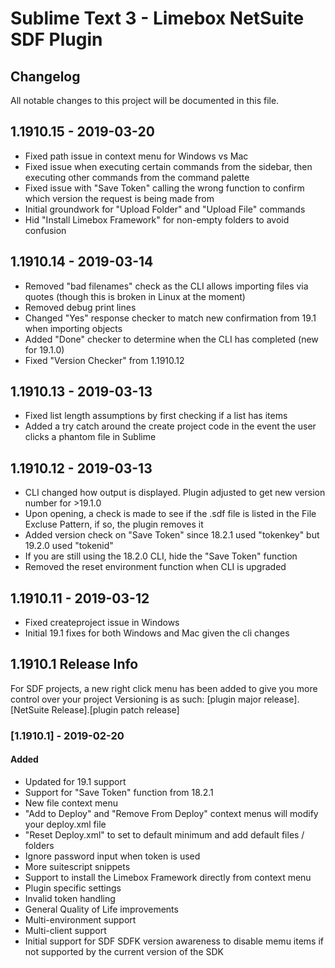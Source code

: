 # Sublime Text 3 - Limebox NetSuite SDF Plugin

## Changelog
All notable changes to this project will be documented in this file.

## 1.1910.15 - 2019-03-20
- Fixed path issue in context menu for Windows vs Mac
- Fixed issue when executing certain commands from the sidebar, then executing other commands from the command palette
- Fixed issue with "Save Token" calling the wrong function to confirm which version the request is being made from
- Initial groundwork for "Upload Folder" and "Upload File" commands
- Hid "Install Limebox Framework" for non-empty folders to avoid confusion

## 1.1910.14 - 2019-03-14
- Removed "bad filenames" check as the CLI allows importing files via quotes (though this is broken in Linux at the moment)
- Removed debug print lines
- Changed "Yes" response checker to match new confirmation from 19.1 when importing objects
- Added "Done" checker to determine when the CLI has completed (new for 19.1.0)
- Fixed "Version Checker" from 1.1910.12

## 1.1910.13 - 2019-03-13
- Fixed list length assumptions by first checking if a list has items
- Added a try catch around the create project code in the event the user clicks a phantom file in Sublime

## 1.1910.12 - 2019-03-13
- CLI changed how output is displayed. Plugin adjusted to get new version number for >19.1.0
- Upon opening, a check is made to see if the .sdf file is listed in the File Excluse Pattern, if so, the plugin removes it
- Added version check on "Save Token" since 18.2.1 used "tokenkey" but 19.2.0 used "tokenid"
- If you are still using the 18.2.0 CLI, hide the "Save Token" function
- Removed the reset environment function when CLI is upgraded

## 1.1910.11 - 2019-03-12
- Fixed createproject issue in Windows
- Initial 19.1 fixes for both Windows and Mac given the cli changes

## 1.1910.1 Release Info
For SDF projects, a new right click menu has been added to give you more control over your project
Versioning is as such:
[plugin major release].[NetSuite Release].[plugin patch release]

### [1.1910.1] - 2019-02-20
#### Added
- Updated for 19.1 support
- Support for "Save Token" function from 18.2.1
- New file context menu
- "Add to Deploy" and "Remove From Deploy" context menus will modify your deploy.xml file
- "Reset Deploy.xml" to set to default minimum and add default files / folders
- Ignore password input when token is used
- More suitescript snippets
- Support to install the Limebox Framework directly from context menu
- Plugin specific settings
- Invalid token handling
- General Quality of Life improvements
- Multi-environment support
- Multi-client support
- Initial support for SDF SDFK version awareness to disable memu items if not supported by the current version of the SDK